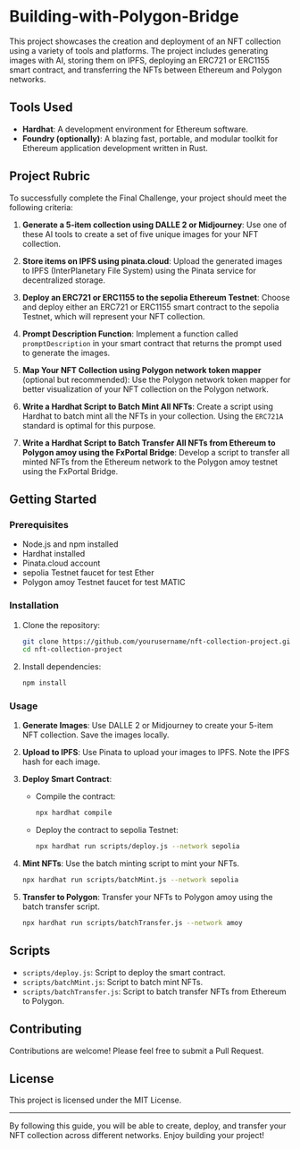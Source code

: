 # Building-with-Polygon-Bridge

This project showcases the creation and deployment of an NFT collection using a variety of tools and platforms. The project includes generating images with AI, storing them on IPFS, deploying an ERC721 or ERC1155 smart contract, and transferring the NFTs between Ethereum and Polygon networks.

## Tools Used

- **Hardhat**: A development environment for Ethereum software.
- **Foundry (optionally)**: A blazing fast, portable, and modular toolkit for Ethereum application development written in Rust.

## Project Rubric

To successfully complete the Final Challenge, your project should meet the following criteria:

1. **Generate a 5-item collection using DALLE 2 or Midjourney**: Use one of these AI tools to create a set of five unique images for your NFT collection.
   
2. **Store items on IPFS using pinata.cloud**: Upload the generated images to IPFS (InterPlanetary File System) using the Pinata service for decentralized storage.
   
3. **Deploy an ERC721 or ERC1155 to the sepolia Ethereum Testnet**: Choose and deploy either an ERC721 or ERC1155 smart contract to the sepolia Testnet, which will represent your NFT collection.
   
4. **Prompt Description Function**: Implement a function called `promptDescription` in your smart contract that returns the prompt used to generate the images.
   
5. **Map Your NFT Collection using Polygon network token mapper** (optional but recommended): Use the Polygon network token mapper for better visualization of your NFT collection on the Polygon network.
   
6. **Write a Hardhat Script to Batch Mint All NFTs**: Create a script using Hardhat to batch mint all the NFTs in your collection. Using the `ERC721A` standard is optimal for this purpose.
   
7. **Write a Hardhat Script to Batch Transfer All NFTs from Ethereum to Polygon amoy using the FxPortal Bridge**: Develop a script to transfer all minted NFTs from the Ethereum network to the Polygon amoy testnet using the FxPortal Bridge.

## Getting Started

### Prerequisites

- Node.js and npm installed
- Hardhat installed
- Pinata.cloud account
- sepolia Testnet faucet for test Ether
- Polygon amoy Testnet faucet for test MATIC

### Installation

1. Clone the repository:
   ```sh
   git clone https://github.com/yourusername/nft-collection-project.git
   cd nft-collection-project
   ```

2. Install dependencies:
   ```sh
   npm install
   ```

### Usage

1. **Generate Images**: Use DALLE 2 or Midjourney to create your 5-item NFT collection. Save the images locally.

2. **Upload to IPFS**: Use Pinata to upload your images to IPFS. Note the IPFS hash for each image.

3. **Deploy Smart Contract**:
   - Compile the contract:
     ```sh
     npx hardhat compile
     ```
   - Deploy the contract to sepolia Testnet:
     ```sh
     npx hardhat run scripts/deploy.js --network sepolia
     ```

4. **Mint NFTs**: Use the batch minting script to mint your NFTs.
   ```sh
   npx hardhat run scripts/batchMint.js --network sepolia
   ```

5. **Transfer to Polygon**: Transfer your NFTs to Polygon amoy using the batch transfer script.
   ```sh
   npx hardhat run scripts/batchTransfer.js --network amoy
   ```

## Scripts

- `scripts/deploy.js`: Script to deploy the smart contract.
- `scripts/batchMint.js`: Script to batch mint NFTs.
- `scripts/batchTransfer.js`: Script to batch transfer NFTs from Ethereum to Polygon.

## Contributing

Contributions are welcome! Please feel free to submit a Pull Request.

## License

This project is licensed under the MIT License.

---

By following this guide, you will be able to create, deploy, and transfer your NFT collection across different networks. Enjoy building your project!
